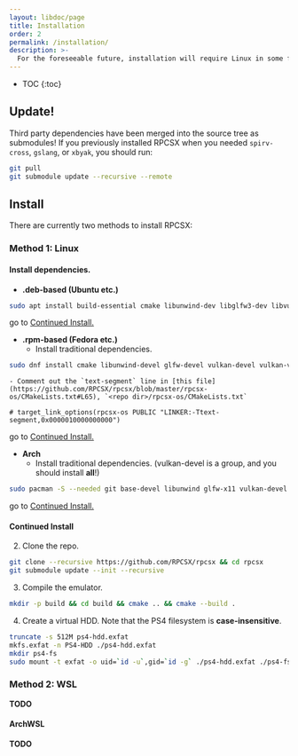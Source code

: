 ```yaml
---
layout: libdoc/page
title: Installation
order: 2
permalink: /installation/
description: >- 
  For the foreseeable future, installation will require Linux in some form.
---
```


- TOC
{:toc}

## Update!
Third party dependencies have been merged into the source tree as submodules! If you previously installed RPCSX when you needed `spirv-cross`, `gslang`, or `xbyak`, you should run:
```sh
git pull
git submodule update --recursive --remote
```

## Install

There are currently two methods to install RPCSX:
### Method 1: Linux

#### Install dependencies.

  - **.deb-based (Ubuntu etc.)**
```sh
sudo apt install build-essential cmake libunwind-dev libglfw3-dev libvulkan-dev vulkan-validationlayers-dev libsox-dev git

```
go to [Continued Install.](/wiki/installation/#continued-install)

  - **.rpm-based (Fedora etc.)**
    - Install traditional dependencies.
```sh
sudo dnf install cmake libunwind-devel glfw-devel vulkan-devel vulkan-validation-layers-devel gcc-c++ gcc sox-devel git
```
    - Comment out the `text-segment` line in [this file](https://github.com/RPCSX/rpcsx/blob/master/rpcsx-os/CMakeLists.txt#L65), `<repo dir>/rpcsx-os/CMakeLists.txt`
```
# target_link_options(rpcsx-os PUBLIC "LINKER:-Ttext-segment,0x0000010000000000")
```
go to [Continued Install.](/wiki/installation/#continued-install)

  - **Arch**
    - Install traditional dependencies. (vulkan-devel is a group, and you should install **all**!)
```sh
sudo pacman -S --needed git base-devel libunwind glfw-x11 vulkan-devel
```
go to [Continued Install.](/wiki/installation/#continued-install)

#### Continued Install
2. Clone the repo.
```sh
git clone --recursive https://github.com/RPCSX/rpcsx && cd rpcsx
git submodule update --init --recursive
```

3. Compile the emulator.
```sh
mkdir -p build && cd build && cmake .. && cmake --build .
```

4. Create a virtual HDD.
Note that the PS4 filesystem is **case-insensitive**.
```sh
truncate -s 512M ps4-hdd.exfat
mkfs.exfat -n PS4-HDD ./ps4-hdd.exfat
mkdir ps4-fs
sudo mount -t exfat -o uid=`id -u`,gid=`id -g` ./ps4-hdd.exfat ./ps4-fs
```

### Method 2: WSL
**TODO**
#### ArchWSL
**TODO**
